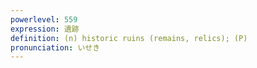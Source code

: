 ```yaml
---
powerlevel: 559
expression: 遺跡
definition: (n) historic ruins (remains, relics); (P)
pronunciation: いせき
---
```

